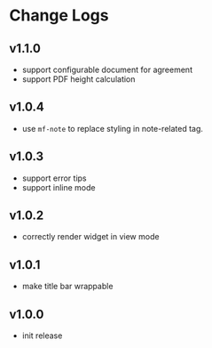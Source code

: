 # Change Logs

## v1.1.0

 - support configurable document for agreement
 - support PDF height calculation


## v1.0.4

 - use `mf-note` to replace styling in note-related tag.


## v1.0.3

 - support error tips
 - support inline mode
 

## v1.0.2

 - correctly render widget in view mode


## v1.0.1

 - make title bar wrappable


## v1.0.0

 - init release

